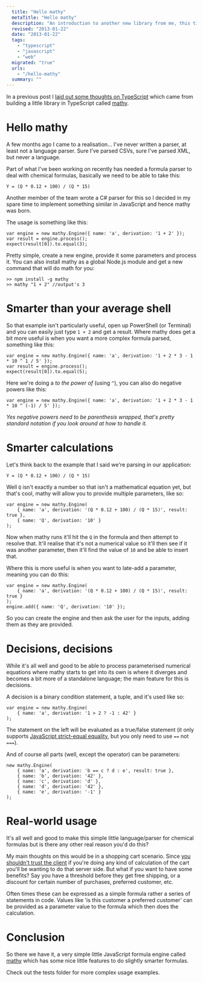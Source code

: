 ```yaml
---
  title: "Hello mathy"
  metaTitle: "Hello mathy"
  description: "An introduction to another new library from me, this time it's mathy, a simple formula parser"
  revised: "2013-01-22"
  date: "2013-01-22"
  tags: 
    - "typescript"
    - "javascript"
    - "web"
  migrated: "true"
  urls: 
    - "/hello-mathy"
  summary: ""
---
```

In a previous post I [laid out some thoughts on TypeScript](https://www.aaron-powell.com/javascript/thoughts-on-typescript) which came from building a little library in TypeScript called [mathy](https://github.com/aaronpowell/mathy.js).

# Hello mathy

A few months ago I came to a realisation... I've never written a parser, at least not a language parser. Sure I've parsed CSVs, sure I've parsed XML, but never a language.

Part of what I've been working on recently has needed a formula parser to deal with chemical formulas, basically we need to be able to take this:

	Y = (Q * 0.12 + 100) / (Q * 15)

Another member of the team wrote a C# parser for this so I decided in my spare time to implement something similar in JavaScript and hence mathy was born.

The usage is something like this:

    var engine = new mathy.Engine({ name: 'a', derivation: '1 + 2' });
    var result = engine.process();
    expect(result[0]).to.equal(3);

Pretty simple, create a new engine, provide it some parameters and process it. You can also install mathy as a global Node.js module and get a new command that will do math for you:

	>> npm install -g mathy
	>> mathy "1 + 2" //output's 3

# Smarter than your average shell

So that example isn't particularly useful, open up PowerShell (or Terminal) and you can easily just type `1 + 2` and get a result. Where mathy does get a bit more useful is when you want a more complex formula parsed, something like this:

    var engine = new mathy.Engine({ name: 'a', derivation: '1 + 2 * 3 - 1 * 10 ^ 1 / 5' });
    var result = engine.process();
    expect(result[0]).to.equal(5);

Here we're doing a _to the power of_ (using `^`), you can also do negative powers like this:

    var engine = new mathy.Engine({ name: 'a', derivation: '1 + 2 * 3 - 1 * 10 ^ (-1) / 5' });

_Yes negative powers need to be parenthesis wrapped, that's pretty standard notation if you look around at how to handle it._

# Smarter calculations

Let's think back to the example that I said we're parsing in our application:

	Y = (Q * 0.12 + 100) / (Q * 15)

Well `Q` isn't exactly a number so that isn't a mathematical equation yet, but that's cool, mathy will allow you to provide multiple parameters, like so:

    var engine = new mathy.Engine(
		{ name: 'a', derivation: '(Q * 0.12 + 100) / (Q * 15)', result: true },
		{ name: 'Q', derivation: '10' }
	);

Now when mathy runs it'll hit the `Q` in the formula and then attempt to resolve that. It'll realise that it's not a numerical value so it'll then see if it was another parameter, then it'll find the value of `10` and be able to insert that.

Where this is more useful is when you want to late-add a parameter, meaning you can do this:

    var engine = new mathy.Engine(
		{ name: 'a', derivation: '(Q * 0.12 + 100) / (Q * 15)', result: true }
	);
	engine.add({ name: 'Q', derivation: '10' });

So you can create the engine and then ask the user for the inputs, adding them as they are provided.

# Decisions, decisions

While it's all well and good to be able to process parameterised numerical equations where mathy starts to get into its own is where it diverges and becomes a bit more of a standalone language; the main feature for this is decisions.

A decision is a binary condition statement, a tuple, and it's used like so:

	var engine = new mathy.Engine(
		{ name: 'a', derivation: '1 > 2 ? -1 : 42' }
	);

The statement on the left will be evaluated as a true/false statement (it only supports [JavaScript strict-equal equality](http://javascriptweblog.wordpress.com/2011/02/07/truth-equality-and-javascript/), but you only need to use `==` not `===`).

And of course all parts (well, except the operator) can be parameters:

	new mathy.Engine(
		{ name: 'a', derivation: 'b == c ? d : e', result: true },
		{ name: 'b', derivation: '42' },
		{ name: 'c', derivation: 'd' },
		{ name: 'd', derivation: '42' },
		{ name: 'e', derivation: '-1' }
	);

# Real-world usage

It's all well and good to make this simple little language/parser for chemical formulas but is there any other real reason you'd do this?

My main thoughts on this would be in a shopping cart scenario. Since [you shouldn't trust the client](http://minimaxir.com/2012/10/client-side-validation-is-hard-mode/) if you're doing any kind of calculation of the cart you'll be wanting to do that server side. But what if you want to have some benefits? Say you have a threshold before they get free shipping, or a discount for certain number of purchases, preferred customer, etc.

Often times these can be expressed as a simple formula rather a series of statements in code. Values like 'is this customer a preferred customer' can be provided as a parameter value to the formula which then does the calculation.

# Conclusion

So there we have it, a very simple little JavaScript formula engine called [mathy](https://github.com/aaronpowell/mathy.js) which has some nice little features to do slightly smarter formulas.

Check out the tests folder for more complex usage examples.
